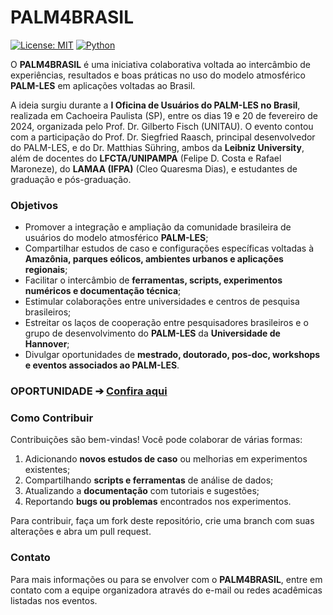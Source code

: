 # PALM4BRASIL

[![License: MIT](https://img.shields.io/badge/License-MIT-green.svg)](LICENSE)
[![Python](https://img.shields.io/badge/Python-3.10%2B-blue.svg)](https://www.python.org/)

O **PALM4BRASIL** é uma iniciativa colaborativa voltada ao intercâmbio de experiências, resultados e boas práticas no uso do modelo atmosférico **PALM-LES** em aplicações voltadas ao Brasil.

A ideia surgiu durante a **I Oficina de Usuários do PALM-LES no Brasil**, realizada em Cachoeira Paulista (SP), entre os dias 19 e 20 de fevereiro de 2024, organizada pelo Prof. Dr. Gilberto Fisch (UNITAU). O evento contou com a participação do Prof. Dr. Siegfried Raasch, principal desenvolvedor do PALM-LES, e do Dr. Matthias Sühring, ambos da **Leibniz University**, além de docentes do **LFCTA/UNIPAMPA** (Felipe D. Costa e Rafael Maroneze), do **LAMAA (IFPA)** (Cleo Quaresma Dias), e estudantes de graduação e pós-graduação.



### Objetivos

- Promover a integração e ampliação da comunidade brasileira de usuários do modelo atmosférico **PALM-LES**;
- Compartilhar estudos de caso e configurações específicas voltadas à **Amazônia, parques eólicos, ambientes urbanos e aplicações regionais**;
- Facilitar o intercâmbio de **ferramentas, scripts, experimentos numéricos e documentação técnica**;
- Estimular colaborações entre universidades e centros de pesquisa brasileiros;
- Estreitar os laços de cooperação entre pesquisadores brasileiros e o grupo de desenvolvimento do **PALM-LES** da **Universidade de Hannover**;
- Divulgar oportunidades de **mestrado, doutorado, pos-doc, workshops e eventos associados ao PALM-LES**.

### OPORTUNIDADE ➔ [Confira aqui](https://github.com/PALM4BRASIL/OPORTUNIDADE)

### Como Contribuir

Contribuições são bem-vindas! Você pode colaborar de várias formas:

1. Adicionando **novos estudos de caso** ou melhorias em experimentos existentes;
2. Compartilhando **scripts e ferramentas** de análise de dados;
3. Atualizando a **documentação** com tutoriais e sugestões;
4. Reportando **bugs ou problemas** encontrados nos experimentos.

Para contribuir, faça um fork deste repositório, crie uma branch com suas alterações e abra um pull request.



### Contato

Para mais informações ou para se envolver com o **PALM4BRASIL**, entre em contato com a equipe organizadora através do e-mail ou redes acadêmicas listadas nos eventos.
